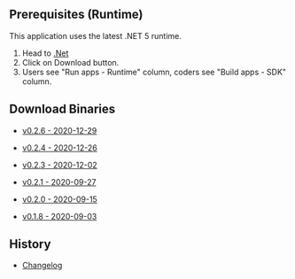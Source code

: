 ﻿## Prerequisites (Runtime)
This application uses the latest .NET 5 runtime.

1) Head to <a href=https://dotnet.microsoft.com target=_>.Net</a>
2) Click on Download button.
3) Users see "Run apps - Runtime" column, coders see "Build apps - SDK" column.

## Download Binaries
* <a href="http://xeth.de/Releases/SramComparer/Comparer-SoE.0.2.6.zip" target="_">v0.2.6 - 2020-12-29</a>

* <a href=http://xeth.de/Releases/SramComparer/Comparer-SoE.0.2.4.zip target="_">v0.2.4 - 2020-12-26</a>

* <a href=http://xeth.de/Releases/SramComparer/Comparer-SoE.0.2.3.zip target=_>v0.2.3 - 2020-12-02</a>

* <a href=http://xeth.de/Releases/SramComparer/Comparer-SoE.0.2.1.zip target=_>v0.2.1 - 2020-09-27</a>

* <a href=http://xeth.de/Releases/SramComparer/Comparer-SoE.0.2.0.zip target=_>v0.2.0 - 2020-09-15</a>

* <a href=http://xeth.de/Releases/SramComparer/Comparer-SoE.0.1.8.zip target=_>v0.1.8 - 2020-09-03</a>

## History

* <a href=Changelog-Console>Changelog</a>